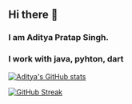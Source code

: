 ## Hi there 👋
### I am Aditya Pratap Singh.
### I work with java, pyhton, dart
[![Aditya's GitHub stats](https://github-readme-stats.vercel.app/api?username=AdityaPratapSinghR&show_icons=true&theme=radical)](https://github.com/AdityaPratapSinghR/github-readme-stats)

[![GitHub Streak](https://streak-stats.demolab.com/?user=AdityaPratapSinghR)](https://git.io/streak-stats)

<!--
**AdityaPratapSinghR/AdityaPratapSinghR** is a ✨ _special_ ✨ repository because its `README.md` (this file) appears on your GitHub profile.

Here are some ideas to get you started:

- 🔭 I’m currently working on ...
- 🌱 I’m currently learning ...
- 👯 I’m looking to collaborate on ...
- 🤔 I’m looking for help with ...
- 💬 Ask me about ...
- 📫 How to reach me: ...
- 😄 Pronouns: ...
- ⚡ Fun fact: ...
-->
